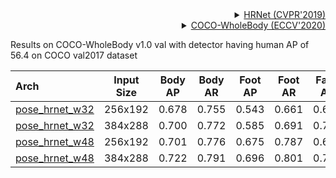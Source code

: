 <!-- [ALGORITHM] -->

<details>
<summary align="right"><a href="http://openaccess.thecvf.com/content_CVPR_2019/html/Sun_Deep_High-Resolution_Representation_Learning_for_Human_Pose_Estimation_CVPR_2019_paper.html">HRNet (CVPR'2019)</a></summary>

```bibtex
@inproceedings{sun2019deep,
  title={Deep high-resolution representation learning for human pose estimation},
  author={Sun, Ke and Xiao, Bin and Liu, Dong and Wang, Jingdong},
  booktitle={Proceedings of the IEEE conference on computer vision and pattern recognition},
  pages={5693--5703},
  year={2019}
}
```

</details>

<!-- [DATASET] -->

<details>
<summary align="right"><a href="https://link.springer.com/chapter/10.1007/978-3-030-58545-7_12">COCO-WholeBody (ECCV'2020)</a></summary>

```bibtex
@inproceedings{jin2020whole,
  title={Whole-Body Human Pose Estimation in the Wild},
  author={Jin, Sheng and Xu, Lumin and Xu, Jin and Wang, Can and Liu, Wentao and Qian, Chen and Ouyang, Wanli and Luo, Ping},
  booktitle={Proceedings of the European Conference on Computer Vision (ECCV)},
  year={2020}
}
```

</details>

Results on COCO-WholeBody v1.0 val with detector having human AP of 56.4 on COCO val2017 dataset

| Arch                                    | Input Size | Body AP | Body AR | Foot AP | Foot AR | Face AP | Face AR | Hand AP | Hand AR | Whole AP | Whole AR |                   ckpt                   |                   log                   |
| :-------------------------------------- | :--------: | :-----: | :-----: | :-----: | :-----: | :-----: | :-----: | :-----: | :-----: | :------: | :------: | :--------------------------------------: | :-------------------------------------: |
| [pose_hrnet_w32](/configs/wholebody_2d_keypoint/topdown_heatmap/coco-wholebody/td-hm_hrnet-w32_8xb64-210e_coco-wholebody-256x192.py) |  256x192   |  0.678  |  0.755  |  0.543  |  0.661  |  0.630  |  0.708  |  0.467  |  0.566  |  0.536   |  0.636   | [ckpt](https://download.openmmlab.com/mmpose/top_down/hrnet/hrnet_w32_coco_wholebody_256x192-853765cd_20200918.pth) | [log](https://download.openmmlab.com/mmpose/top_down/hrnet/hrnet_w32_coco_wholebody_256x192_20200918.log.json) |
| [pose_hrnet_w32](/configs/wholebody_2d_keypoint/topdown_heatmap/coco-wholebody/td-hm_hrnet-w32_8xb64-210e_coco-wholebody-384x288.py) |  384x288   |  0.700  |  0.772  |  0.585  |  0.691  |  0.726  |  0.783  |  0.515  |  0.603  |  0.586   |  0.673   | [ckpt](https://download.openmmlab.com/mmpose/top_down/hrnet/hrnet_w32_coco_wholebody_384x288-78cacac3_20200922.pth) | [log](https://download.openmmlab.com/mmpose/top_down/hrnet/hrnet_w32_coco_wholebody_384x288_20200922.log.json) |
| [pose_hrnet_w48](/configs/wholebody_2d_keypoint/topdown_heatmap/coco-wholebody/td-hm_hrnet-w48_8xb32-210e_coco-wholebody-256x192.py) |  256x192   |  0.701  |  0.776  |  0.675  |  0.787  |  0.656  |  0.743  |  0.535  |  0.639  |  0.579   |  0.681   | [ckpt](https://download.openmmlab.com/mmpose/top_down/hrnet/hrnet_w48_coco_wholebody_256x192-643e18cb_20200922.pth) | [log](https://download.openmmlab.com/mmpose/top_down/hrnet/hrnet_w48_coco_wholebody_256x192_20200922.log.json) |
| [pose_hrnet_w48](/configs/wholebody_2d_keypoint/topdown_heatmap/coco-wholebody/td-hm_hrnet-w48_8xb32-210e_coco-wholebody-384x288.py) |  384x288   |  0.722  |  0.791  |  0.696  |  0.801  |  0.776  |  0.834  |  0.587  |  0.678  |  0.632   |  0.717   | [ckpt](https://download.openmmlab.com/mmpose/top_down/hrnet/hrnet_w48_coco_wholebody_384x288-6e061c6a_20200922.pth) | [log](https://download.openmmlab.com/mmpose/top_down/hrnet/hrnet_w48_coco_wholebody_384x288_20200922.log.json) |

